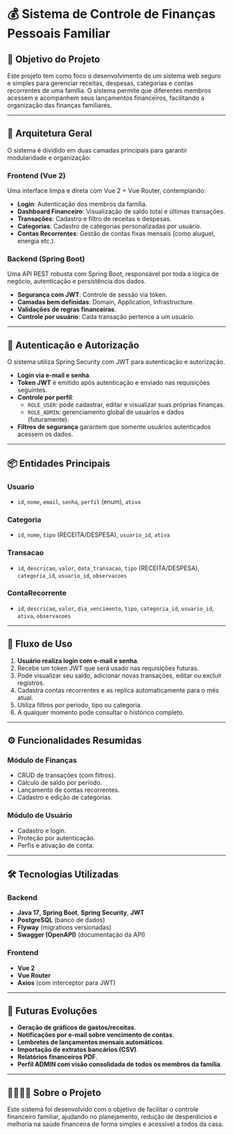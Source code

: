 # 💰 Sistema de Controle de Finanças Pessoais Familiar

## 🎯 Objetivo do Projeto

Este projeto tem como foco o desenvolvimento de um sistema web seguro e simples para gerenciar receitas, despesas, categorias e contas recorrentes de uma família. O sistema permite que diferentes membros acessem e acompanhem seus lançamentos financeiros, facilitando a organização das finanças familiares.

---

## 🧱 Arquitetura Geral

O sistema é dividido em duas camadas principais para garantir modularidade e organização:

### Frontend (Vue 2)

Uma interface limpa e direta com Vue 2 + Vue Router, contemplando:

- **Login**: Autenticação dos membros da família.
- **Dashboard Financeiro**: Visualização de saldo total e últimas transações.
- **Transações**: Cadastro e filtro de receitas e despesas.
- **Categorias**: Cadastro de categorias personalizadas por usuário.
- **Contas Recorrentes**: Gestão de contas fixas mensais (como aluguel, energia etc.).

### Backend (Spring Boot)

Uma API REST robusta com Spring Boot, responsável por toda a lógica de negócio, autenticação e persistência dos dados.

- **Segurança com JWT**: Controle de sessão via token.
- **Camadas bem definidas**: Domain, Application, Infrastructure.
- **Validações de regras financeiras**.
- **Controle por usuário**: Cada transação pertence a um usuário.

---

## 🔐 Autenticação e Autorização

O sistema utiliza Spring Security com JWT para autenticação e autorização.

- **Login via e-mail e senha**.
- **Token JWT** é emitido após autenticação e enviado nas requisições seguintes.
- **Controle por perfil**:
  - `ROLE_USER`: pode cadastrar, editar e visualizar suas próprias finanças.
  - `ROLE_ADMIN`: gerenciamento global de usuários e dados (futuramente).
- **Filtros de segurança** garantem que somente usuários autenticados acessem os dados.

---

## 📦 Entidades Principais

### Usuario
- `id`, `nome`, `email`, `senha`, `perfil` (enum), `ativo`

### Categoria
- `id`, `nome`, `tipo` (RECEITA/DESPESA), `usuario_id`, `ativa`

### Transacao
- `id`, `descricao`, `valor`, `data_transacao`, `tipo` (RECEITA/DESPESA), `categoria_id`, `usuario_id`, `observacoes`

### ContaRecorrente
- `id`, `descricao`, `valor`, `dia_vencimento`, `tipo`, `categoria_id`, `usuario_id`, `ativa`, `observacoes`

---

## 🔁 Fluxo de Uso

1. **Usuário realiza login com e-mail e senha**.
2. Recebe um token JWT que será usado nas requisições futuras.
3. Pode visualizar seu saldo, adicionar novas transações, editar ou excluir registros.
4. Cadastra contas recorrentes e as replica automaticamente para o mês atual.
5. Utiliza filtros por período, tipo ou categoria.
6. A qualquer momento pode consultar o histórico completo.

---

## ⚙️ Funcionalidades Resumidas

### Módulo de Finanças
- CRUD de transações (com filtros).
- Cálculo de saldo por período.
- Lançamento de contas recorrentes.
- Cadastro e edição de categorias.

### Módulo de Usuário
- Cadastro e login.
- Proteção por autenticação.
- Perfis e ativação de conta.

---

## 🛠️ Tecnologias Utilizadas

### Backend
- **Java 17**, **Spring Boot**, **Spring Security**, **JWT**
- **PostgreSQL** (banco de dados)
- **Flyway** (migrations versionadas)
- **Swagger (OpenAPI)** (documentação da API)

### Frontend
- **Vue 2**
- **Vue Router**
- **Axios** (com interceptor para JWT)

---

## 🔮 Futuras Evoluções

- **Geração de gráficos de gastos/receitas**.
- **Notificações por e-mail sobre vencimento de contas**.
- **Lembretes de lançamentos mensais automáticos**.
- **Importação de extratos bancários (CSV)**.
- **Relatórios financeiros PDF**.
- **Perfil ADMIN com visão consolidada de todos os membros da família**.

---

## 👨‍👩‍👧‍👦 Sobre o Projeto

Este sistema foi desenvolvido com o objetivo de facilitar o controle financeiro familiar, ajudando no planejamento, redução de desperdícios e melhoria na saúde financeira de forma simples e acessível a todos da casa.

